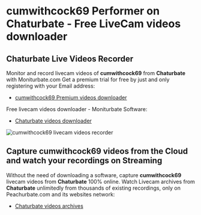 # cumwithcock69 Performer on Chaturbate - Free LiveCam videos downloader

## Chaturbate Live Videos Recorder

Monitor and record livecam videos of **cumwithcock69** from **Chaturbate** with Moniturbate.com
Get a premium trial for free by just and only registering with your Email address:
* [cumwithcock69 Premium videos downloader](https://moniturbate.com/request-demo-licence-key.html)

Free livecam videos downloader - Moniturbate Software:
* [Chaturbate videos downloader](https://moniturbate.com/moniturbate-download-software.html)

![cumwithcock69 livecam videos recorder](https://peachurnet.com/templates/moniturbate-software.png)


## Capture cumwithcock69 videos from the Cloud and watch your recordings on Streaming

Without the need of downloading a software, capture **cumwithcock69** livecam videos from **Chaturbate** 100% online.
Watch Livecam archives from **Chaturbate** unlimitedly from thousands of existing recordings, only on Peachurbate.com and its websites network:
* [Chaturbate videos archives](https://peachurnet.com/)